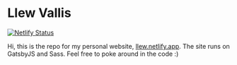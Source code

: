 # Llew Vallis

[![Netlify Status](https://api.netlify.com/api/v1/badges/6b8bee9a-0ced-414b-b62b-dfdbfc25da07/deploy-status)](https://app.netlify.com/sites/llew/deploys)

Hi, this is the repo for my personal website, [llew.netlify.app](llew.netlify.app).
The site runs on GatsbyJS and Sass.
Feel free to poke around in the code :)
